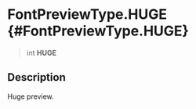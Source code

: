 FontPreviewType.HUGE {#FontPreviewType.HUGE}
====================

> int **HUGE**

Description
-----------

Huge preview.
